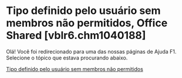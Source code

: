 
# Tipo definido pelo usuário sem membros não permitidos, Office Shared [vblr6.chm1040188]

Olá! Você foi redirecionado para uma das nossas páginas de Ajuda F1. Selecione o tópico que estava procurando abaixo.

[Tipo definido pelo usuário sem membros não permitidos](http://msdn.microsoft.com/library/22579906-b485-695f-924c-12779f30430c%28Office.15%29.aspx)
